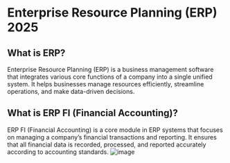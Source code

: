 # Enterprise Resource Planning (ERP) 2025

## What is ERP?

Enterprise Resource Planning (ERP) is a business management software that integrates various core functions of a company into a single unified system. It helps businesses manage resources efficiently, streamline operations, and make data-driven decisions.

## What is ERP FI (Financial Accounting)?

ERP FI (Financial Accounting) is a core module in ERP systems that focuses on managing a company’s financial transactions and reporting. It ensures that all financial data is recorded, processed, and reported accurately according to accounting standards.
![image](https://github.com/user-attachments/assets/ded6ee86-b579-4006-9348-f419d6c11bf5)
